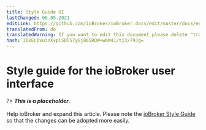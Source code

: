 ```yaml
---
title: Style Guide UI
lastChanged: 06.05.2021
editLink: https://github.com/ioBroker/ioBroker.docs/edit/master/docs/en/dev/styleguideui.md
translatedFrom: de
translatedWarning: If you want to edit this document please delete "translatedFrom" field, elsewise this document will be translated automatically again
hash: 3DxELIvuiYX+plSDl57y8j865ROW+wKW41/tj3/79Jg=
---
```

# Style guide for the ioBroker user interface
?> ***This is a placeholder***.<br><br> Help ioBroker and expand this article. Please note the [ioBroker Style Guide](https://www.iobroker.net/#de/documentation/community/styleguidedoc.md) so that the changes can be adopted more easily.